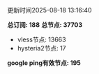 更新时间2025-08-18 13:16:40

**总订阅: 188**
**总节点: 37703**
- vless节点: 13663
- hysteria2节点: 17

**google ping有效节点: 195**
